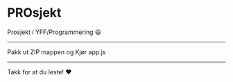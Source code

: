 # PROsjekt
Prosjekt i YFF/Programmering 😃


---------------------------------------------------------------------------------------------------------------------------------------------------------------------------

Pakk ut ZIP mappen og Kjør app.js

---------------------------------------------------------------------------------------------------------------------------------------------------------------------------

Takk for at du leste! ❤️
